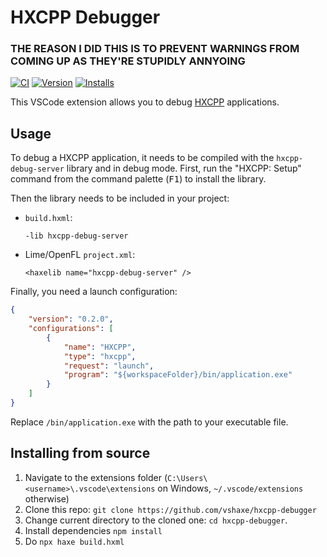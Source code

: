 # HXCPP Debugger
### THE REASON I DID THIS IS TO PREVENT WARNINGS FROM COMING UP AS THEY'RE STUPIDLY ANNYOING

[![CI](https://img.shields.io/github/workflow/status/vshaxe/hxcpp-debugger/CI.svg?logo=github)](https://github.com/vshaxe/hxcpp-debugger/actions?query=workflow%3ACI) [![Version](https://vsmarketplacebadge.apphb.com/version-short/vshaxe.hxcpp-debugger.svg)](https://marketplace.visualstudio.com/items?itemName=vshaxe.hxcpp-debugger) [![Installs](https://vsmarketplacebadge.apphb.com/installs-short/vshaxe.hxcpp-debugger.svg)](https://marketplace.visualstudio.com/items?itemName=vshaxe.hxcpp-debugger)

This VSCode extension allows you to debug [HXCPP](https://haxe.org/manual/target-cpp-getting-started.html) applications.

## Usage

To debug a HXCPP application, it needs to be compiled with the `hxcpp-debug-server` library and in debug mode. First, run the "HXCPP: Setup" command from the command palette (<kbd>F1</kbd>) to install the library.

Then the library needs to be included in your project:

* `build.hxml`:

	```
	-lib hxcpp-debug-server
	```

* Lime/OpenFL `project.xml`:

	```
	<haxelib name="hxcpp-debug-server" />
	```

Finally, you need a launch configuration:


```json
{ 
    "version": "0.2.0",
    "configurations": [
        {
            "name": "HXCPP",
            "type": "hxcpp",
            "request": "launch",
            "program": "${workspaceFolder}/bin/application.exe"
        }
    ]
}
```

Replace `/bin/application.exe` with the path to your executable file.

## Installing from source

1. Navigate to the extensions folder (`C:\Users\<username>\.vscode\extensions` on Windows, `~/.vscode/extensions` otherwise)
2. Clone this repo: `git clone https://github.com/vshaxe/hxcpp-debugger`
3. Change current directory to the cloned one: `cd hxcpp-debugger`.
4. Install dependencies `npm install`
5. Do `npx haxe build.hxml`
